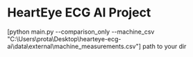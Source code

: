 # HeartEye ECG AI Project

[python  main.py --comparison_only --machine_csv "C:\Users\prota\Desktop\hearteye-ecg-ai\data\external\machine_measurements.csv"] path to your dir